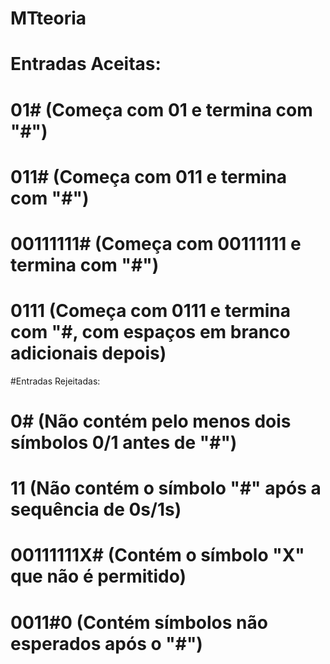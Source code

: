 # MTteoria

# Entradas Aceitas:
# 01# (Começa com 01 e termina com "#")
# 011# (Começa com 011 e termina com "#")
# 00111111# (Começa com 00111111 e termina com "#")
# 0111 (Começa com 0111 e termina com "#, com espaços em branco adicionais depois)

#Entradas Rejeitadas:

# 0# (Não contém pelo menos dois símbolos 0/1 antes de "#")
# 11 (Não contém o símbolo "#" após a sequência de 0s/1s)
# 00111111X# (Contém o símbolo "X" que não é permitido)
# 0011#0 (Contém símbolos não esperados após o "#")
